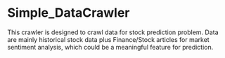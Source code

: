 # Simple_DataCrawler

This crawler is designed to crawl data for stock prediction problem. Data are mainly historical stock data plus Finance/Stock
articles for market sentiment analysis, which could be a meaningful feature for prediction.